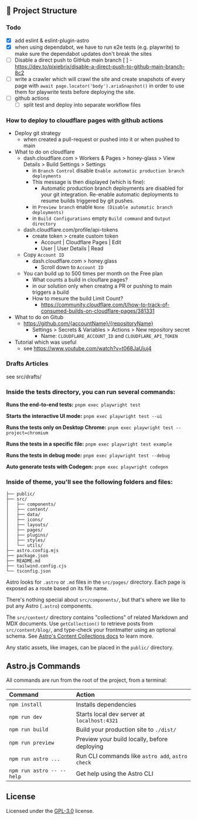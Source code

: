 ## 🚀 Project Structure

### Todo

- [x] add eslint & eslint-plugin-astro
- [x] when using dependabot, we have to run e2e tests (e.g. playwrite) to make sure the dependabot updates don't break the sites
- [ ] Disable a direct push to GitHub main branch
      [ ] - https://dev.to/pixiebrix/disable-a-direct-push-to-github-main-branch-8c2
- [ ] write a crawler which will crawl the site and create snapshots of every page with `await page.locator('body').ariaSnapshot()`
      in order to use them for playwrite tests before deploying the site.
- [ ] github actions
  - [ ] split test and deploy into separate workflow files

### How to deploy to cloudflare pages with github actions

- Deploy git strategy
  - when created a pull-request or pushed into it or when pushed to main
- What to do on cloudflare
  - dash.cloudflare.com > Workers & Pages > honey-glass > View Details > Build Settings > Settings
    - in `Branch Control` disable `Enable automatic production branch deployments`
    - This message is then displayed (which is fine):
      - Automatic production branch deployments are disabled for your git integration. Re-enable automatic deployments to resume builds triggered by git pushes.
    - in `Preview branch` enable `None (Disable automatic branch deployments)`
    - in `Build Configurations` empty `Build command` and `Output directory`
  - dash.cloudflare.com/profile/api-tokens
    - create token > create custom token
      - Account | Cloudflare Pages | Edit
      - User | User Details | Read
  - Copy `Account ID`
    - dash.cloudflare.com > honey.glass
      - Scroll down to `Account ID`
  - You can build up to 500 times per month on the Free plan
    - What counts a build in clouflare pages?
    - in our solution only when creatng a PR or pushing to main triggers a build
    - How to mesure the build Limit Count?
      - https://community.cloudflare.com/t/how-to-track-of-consumed-builds-on-cloudflare-pages/381331
- What to do on Gitub
  - https://github.com/{accountName}/{repositoryName}
    - Settings > Secrets & Variables > Actions > New repository secret
      - Name: `CLOUDFLARE_ACCOUNT_ID` and `CLOUDFLARE_API_TOKEN`
- Tutorial which was useful
  - see https://www.youtube.com/watch?v=t068JaUiuj4

### Drafts Articles

see src/drafts/

### Inside the tests directory, you can run several commands:

**Runs the end-to-end tests:**
`pnpm exec playwright test`

**Starts the interactive UI mode:**
`pnpm exec playwright test --ui`

**Runs the tests only on Desktop Chrome:**
`pnpm exec playwright test --project=chromium`

**Runs the tests in a specific file:**
`pnpm exec playwright test example`

**Runs the tests in debug mode:**
`pnpm exec playwright test --debug`

**Auto generate tests with Codegen:**
`pnpm exec playwright codegen`

### Inside of theme, you'll see the following folders and files:

```text
├── public/
├── src/
│   ├── components/
│   ├── content/
│   ├── data/
│   ├── icons/
│   ├── layouts/
│   ├── pages/
│   ├── plugins/
│   ├── styles/
│   └── utils/
├── astro.config.mjs
├── package.json
├── README.md
├── tailwind.config.cjs
└── tsconfig.json
```

Astro looks for `.astro` or `.md` files in the `src/pages/` directory. Each page is exposed as a route based on its file name.

There's nothing special about `src/components/`, but that's where we like to put any Astro (`.astro`) components.

The `src/content/` directory contains "collections" of related Markdown and MDX documents. Use `getCollection()` to retrieve posts from `src/content/blog/`, and type-check your frontmatter using an optional schema. See [Astro's Content Collections docs](https://docs.astro.build/en/guides/content-collections/) to learn more.

Any static assets, like images, can be placed in the `public/` directory.

## Astro.js Commands

All commands are run from the root of the project, from a terminal:

| Command                   | Action                                           |
| :------------------------ | :----------------------------------------------- |
| `npm install`             | Installs dependencies                            |
| `npm run dev`             | Starts local dev server at `localhost:4321`      |
| `npm run build`           | Build your production site to `./dist/`          |
| `npm run preview`         | Preview your build locally, before deploying     |
| `npm run astro ...`       | Run CLI commands like `astro add`, `astro check` |
| `npm run astro -- --help` | Get help using the Astro CLI                     |

## License

Licensed under the [GPL-3.0](https://github.com/JustGoodUI/dante-astro-theme/blob/main/LICENSE) license.
